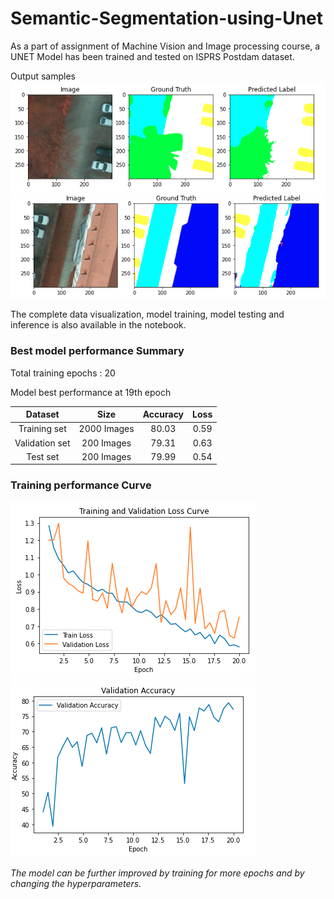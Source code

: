 # Semantic-Segmentation-using-Unet
As a part of assignment of Machine Vision and Image processing course, a UNET Model has been trained and tested on ISPRS Postdam dataset.

Output samples
![output sample 1](output/sample1.png)
![output sample 2](output/sample2.png)

The complete data visualization, model training, model testing and inference is also available in the notebook.
### Best model performance Summary

Total training epochs : 20

Model best performance at 19th epoch

| Dataset      |      Size  |  Accuracy   |   Loss   |
|:------------:|:----------:|:-----------:| :------: |
|Training set  | 2000 Images|    80.03    |   0.59   |
|Validation set| 200 Images |    79.31    |   0.63   |
|Test set      | 200 Images |    79.99    |   0.54   |

### Training performance Curve

![Loss Plot](output/loss_plot.png)
![Accuracy Plot](output/accuracy_plot.png)

_The model can be further improved by training for more epochs and by changing the hyperparameters._


